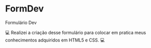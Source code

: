 # FormDev
Formulário Dev

💻 Realizei a criação desse formulário para colocar em pratica meus conhecimentos adquiridos em HTML5 e CSS. 💻
